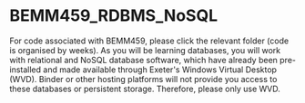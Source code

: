 # BEMM459_RDBMS_NoSQL

For code associated with BEMM459, please click the relevant folder (code is organised by weeks).
As you will be learning databases, you will work with relational and NoSQL database software, which have already been pre-installed and made available through Exeter's Windows Virtual Desktop (WVD). Binder or other hosting platforms will not provide you access to these databases or persistent storage. Therefore, please only use WVD.
